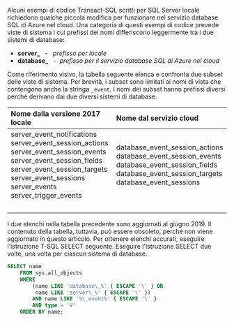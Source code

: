
<!--
### Code examples for Azure cloud differ slightly from on-premises
  Or.....
### Code examples can differ for Azure SQL Database
-->

Alcuni esempi di codice Transact-SQL scritti per SQL Server locale richiedono qualche piccola modifica per funzionare nel servizio database SQL di Azure nel cloud. Una categoria di questi esempi di codice prevede viste di sistema i cui prefissi dei nomi differiscono leggermente tra i due sistemi di database:

- **server\_** &nbsp; - &nbsp; _prefisso per locale_
- **database\_** &nbsp; - &nbsp;_prefisso per il servizio database SQL di Azure nel cloud_

Come riferimento visivo, la tabella seguente elenca e confronta due subset delle viste di sistema. Per brevità, i subset sono limitati ai nomi di vista che contengono anche la stringa `_event`. I nomi dei subset hanno prefissi diversi perché derivano dai due diversi sistemi di database.

| Nome dalla versione 2017 locale | Nome dal servizio cloud |
| :------------------------- | :---------------------- |
| server_event_notifications<br />server_event_session_actions<br />server_event_session_events<br />server_event_session_fields<br />server_event_session_targets<br />server_event_sessions<br />server_events<br />server_trigger_events | database_event_session_actions<br />database_event_session_events<br />database_event_session_fields<br />database_event_session_targets<br />database_event_sessions |
| &nbsp; | &nbsp; |

I due elenchi nella tabella precedente sono aggiornati al giugno 2019. Il contenuto della tabella, tuttavia, può essere obsoleto, perché non viene aggiornato in questo articolo. Per ottenere elenchi accurati, eseguire l'istruzione T-SQL SELECT seguente. Eseguire l'istruzione SELECT due volte, una volta per ciascun sistema di database.

```sql
SELECT name
    FROM sys.all_objects
    WHERE
        (name LIKE 'database\_%' { ESCAPE '\' } OR
         name LIKE 'server\_%' { ESCAPE '\' })
        AND name LIKE '%\_event%' { ESCAPE '\' }
        AND type = 'V'
    ORDER BY name;
```

<!--
The creation of this docs/includes/ file was prompted by Issue 2211 (https://github.com/MicrosoftDocs/sql-docs/issues/2211).
Initial PR was PR 10427 (https://github.com/MicrosoftDocs/sql-docs-pr/pull/10427).
The complaint was that a specific T-SQL code block failed on Azure SQL Database.

GeneMi  ,  2019/05/28
-->

